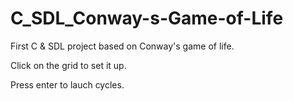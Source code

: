 # C_SDL_Conway-s-Game-of-Life
First C &amp; SDL project based on Conway's game of life.

Click on the grid to set it up.

Press enter to lauch cycles.
